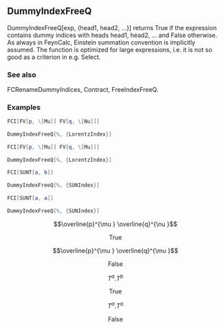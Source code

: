 ##  DummyIndexFreeQ 

DummyIndexFreeQ[exp, {head1, head2, ...}] returns True if the expression contains dummy indices with heads head1, head2, ... and False otherwise. As always in FeynCalc, Einstein summation convention is implicitly assumed. The function is optimized for large expressions, i.e. it is not so good as a criterion in e.g. Select.

###  See also 

FCRenameDummyIndices, Contract, FreeIndexFreeQ.

###  Examples 

```mathematica
FCI[FV[p, \[Mu]] FV[q, \[Nu]]] 
 
DummyIndexFreeQ[%, {LorentzIndex}] 
 
FCI[FV[p, \[Mu]] FV[q, \[Mu]]] 
 
DummyIndexFreeQ[%, {LorentzIndex}] 
 
FCI[SUNT[a, b]] 
 
DummyIndexFreeQ[%, {SUNIndex}] 
 
FCI[SUNT[a, a]] 
 
DummyIndexFreeQ[%, {SUNIndex}]
```

$$\overline{p}^{\mu } \overline{q}^{\nu }$$

$$\text{True}$$

$$\overline{p}^{\mu } \overline{q}^{\mu }$$

$$\text{False}$$

$$T^a.T^b$$

$$\text{True}$$

$$T^a.T^a$$

$$\text{False}$$